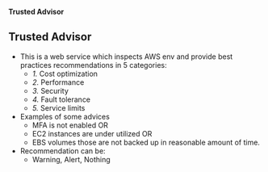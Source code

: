 **Trusted Advisor**

## Trusted Advisor
- This is a web service which inspects AWS env and provide best practices recommendations in 5 categories: 
  - _1._ Cost optimization
  - _2._ Performance
  - _3._ Security 
  - _4._ Fault tolerance
  - _5._ Service limits  
- Examples of some advices
  - MFA is not enabled OR
  - EC2 instances are under utilized OR
  - EBS volumes those are not backed up in reasonable amount of time.  
- Recommendation can be:
  - Warning, Alert, Nothing
